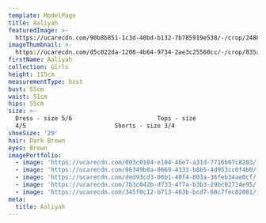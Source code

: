 ```yaml
---
template: ModelPage
title: Aaliyah
featuredImage: >-
  https://ucarecdn.com/90b8b851-1c3d-40bd-b132-7b785919e538/-/crop/2488x705/7,276/-/preview/
imageThumbnail: >-
  https://ucarecdn.com/d5c022da-1208-4b64-9734-2ae3c25560cc/-/crop/835x1287/757,0/-/preview/
firstName: Aaliyah
collection: Girls
height: 115cm
measurementType: bust
bust: 55cm
waist: 51cm
hips: 55cm
size: >-
  Dress - size 5/6                        Tops - size
  4/5                         Shorts - size 3/4
shoeSize: '29'
hair: Dark Brown
eyes: Brown
imagePortfolio:
  - image: 'https://ucarecdn.com/003c0184-e104-46e7-a31d-7716b07c8203/'
  - image: 'https://ucarecdn.com/86349b8a-0669-4333-b8b5-4d953cc0f4b0/'
  - image: 'https://ucarecdn.com/ded93cd3-06b1-40f4-803a-36feb34ae0cf/'
  - image: 'https://ucarecdn.com/7b3c042b-d733-4f7a-b3b3-29bc02714e95/'
  - image: 'https://ucarecdn.com/345f0c12-b713-463b-bcd7-68c7fec82081/'
meta:
  title: Aaliyah
---
```



